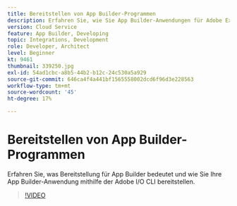 ```yaml
---
title: Bereitstellen von App Builder-Programmen
description: Erfahren Sie, wie Sie App Builder-Anwendungen für Adobe Experience Manager (AEM) as a Cloud Service bereitstellen.
version: Cloud Service
feature: App Builder, Developing
topic: Integrations, Development
role: Developer, Architect
level: Beginner
kt: 9461
thumbnail: 339250.jpg
exl-id: 54ad1cbc-a8b5-44b2-b12c-24c530a5a929
source-git-commit: 646ca4f4a441bf1565558002dcd6f96d3e228563
workflow-type: tm+mt
source-wordcount: '45'
ht-degree: 17%

---
```


# Bereitstellen von App Builder-Programmen

Erfahren Sie, was Bereitstellung für App Builder bedeutet und wie Sie Ihre App Builder-Anwendung mithilfe der Adobe I/O CLI bereitstellen.

>[!VIDEO](https://video.tv.adobe.com/v/339250/?quality=12&learn=on)
